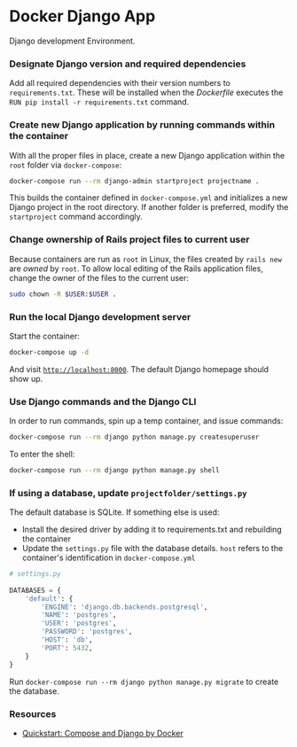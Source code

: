 # Docker Django App

Django development Environment.

### Designate Django version and required dependencies

Add all required dependencies with their version numbers to `requirements.txt`.
These will be installed when the *Dockerfile* executes the `RUN pip install -r
requirements.txt` command.

### Create new Django application by running commands within the container

With all the proper files in place, create a new Django application within the `root` folder via `docker-compose`:

``` bash
docker-compose run --rm django-admin startproject projectname .
```

This builds the container defined in `docker-compose.yml` and initializes a new
Django project in the root directory. If another folder is preferred, modify the
`startproject` command accordingly.

### Change ownership of Rails project files to current user

Because containers are run as `root` in Linux, the files created by `rails new` are _owned_ by `root`. To allow local editing of the Rails application files, change the owner of the files to the current user:

``` bash
sudo chown -R $USER:$USER .
```

### Run the local Django development server

Start the container:

``` bash
docker-compose up -d
```

And visit [`http://localhost:8000`](http://localhost:8000). The default Django homepage should show up.

### Use Django commands and the Django CLI

In order to run commands, spin up a temp container, and issue commands:

``` bash
docker-compose run --rm django python manage.py createsuperuser
```

To enter the shell:

``` bash
docker-compose run --rm django python manage.py shell
```

### If using a database, update `projectfolder/settings.py`

The default database is SQLite. If something else is used:
* Install the desired driver by adding it to requirements.txt and rebuilding the
  container
* Update the `settings.py` file with the database details. `host` refers to the
  container's identification in `docker-compose.yml`

``` python
# settings.py
   
DATABASES = {
    'default': {
        'ENGINE': 'django.db.backends.postgresql',
        'NAME': 'postgres',
        'USER': 'postgres',
        'PASSWORD': 'postgres',
        'HOST': 'db',
        'PORT': 5432,
    }
}
```

Run `docker-compose run --rm django python manage.py migrate` to create the database.

### Resources

*   [Quickstart: Compose and Django by Docker](https://docs.docker.com/compose/django/)
